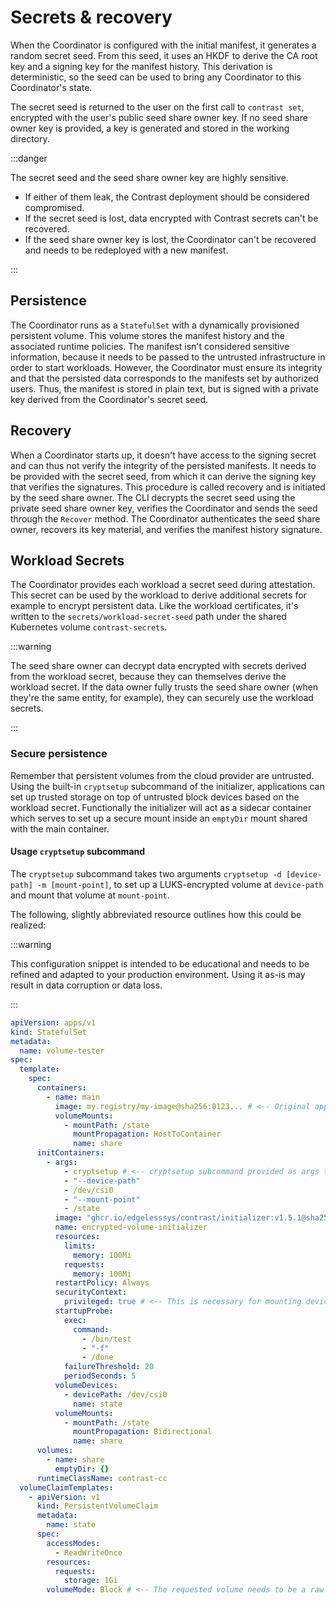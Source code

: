 # Secrets & recovery

When the Coordinator is configured with the initial manifest, it generates a
random secret seed. From this seed, it uses an HKDF to derive the CA root key
and a signing key for the manifest history. This derivation is deterministic, so
the seed can be used to bring any Coordinator to this Coordinator's state.

The secret seed is returned to the user on the first call to `contrast set`,
encrypted with the user's public seed share owner key. If no seed share owner
key is provided, a key is generated and stored in the working directory.

:::danger

The secret seed and the seed share owner key are highly sensitive.

- If either of them leak, the Contrast deployment should be considered
  compromised.
- If the secret seed is lost, data encrypted with Contrast secrets can't be
  recovered.
- If the seed share owner key is lost, the Coordinator can't be recovered and
  needs to be redeployed with a new manifest.

:::

## Persistence

The Coordinator runs as a `StatefulSet` with a dynamically provisioned
persistent volume. This volume stores the manifest history and the associated
runtime policies. The manifest isn't considered sensitive information, because
it needs to be passed to the untrusted infrastructure in order to start
workloads. However, the Coordinator must ensure its integrity and that the
persisted data corresponds to the manifests set by authorized users. Thus, the
manifest is stored in plain text, but is signed with a private key derived from
the Coordinator's secret seed.

## Recovery

When a Coordinator starts up, it doesn't have access to the signing secret and
can thus not verify the integrity of the persisted manifests. It needs to be
provided with the secret seed, from which it can derive the signing key that
verifies the signatures. This procedure is called recovery and is initiated by
the seed share owner. The CLI decrypts the secret seed using the private seed
share owner key, verifies the Coordinator and sends the seed through the
`Recover` method. The Coordinator authenticates the seed share owner, recovers
its key material, and verifies the manifest history signature.

## Workload Secrets

The Coordinator provides each workload a secret seed during attestation. This
secret can be used by the workload to derive additional secrets for example to
encrypt persistent data. Like the workload certificates, it's written to the
`secrets/workload-secret-seed` path under the shared Kubernetes volume
`contrast-secrets`.

:::warning

The seed share owner can decrypt data encrypted with secrets derived from the
workload secret, because they can themselves derive the workload secret. If the
data owner fully trusts the seed share owner (when they're the same entity, for
example), they can securely use the workload secrets.

:::

### Secure persistence

Remember that persistent volumes from the cloud provider are untrusted. Using
the built-in `cryptsetup` subcommand of the initializer, applications can set up
trusted storage on top of untrusted block devices based on the workload secret.
Functionally the initializer will act as a sidecar container which serves to set
up a secure mount inside an `emptyDir` mount shared with the main container.

#### Usage `cryptsetup` subcommand

The `cryptsetup` subcommand takes two arguments
`cryptsetup -d [device-path] -m [mount-point]`, to set up a LUKS-encrypted
volume at `device-path` and mount that volume at `mount-point`.

The following, slightly abbreviated resource outlines how this could be
realized:

:::warning

This configuration snippet is intended to be educational and needs to be refined
and adapted to your production environment. Using it as-is may result in data
corruption or data loss.

:::

```yaml
apiVersion: apps/v1
kind: StatefulSet
metadata:
  name: volume-tester
spec:
  template:
    spec:
      containers:
        - name: main
          image: my.registry/my-image@sha256:0123... # <-- Original application requiring encrypted disk.
          volumeMounts:
            - mountPath: /state
              mountPropagation: HostToContainer
              name: share
      initContainers:
        - args:
            - cryptsetup # <-- cryptsetup subcommand provided as args to the initializer binary.
            - "--device-path"
            - /dev/csi0
            - "--mount-point"
            - /state
          image: "ghcr.io/edgelesssys/contrast/initializer:v1.5.1@sha256:6663c11ee05b77870572279d433fe24dc5ef6490392ee29a923243cfc40f2f35"
          name: encrypted-volume-initializer
          resources:
            limits:
              memory: 100Mi
            requests:
              memory: 100Mi
          restartPolicy: Always
          securityContext:
            privileged: true # <-- This is necessary for mounting devices.
          startupProbe:
            exec:
              command:
                - /bin/test
                - "-f"
                - /done
            failureThreshold: 20
            periodSeconds: 5
          volumeDevices:
            - devicePath: /dev/csi0
              name: state
          volumeMounts:
            - mountPath: /state
              mountPropagation: Bidirectional
              name: share
      volumes:
        - name: share
          emptyDir: {}
      runtimeClassName: contrast-cc
  volumeClaimTemplates:
    - apiVersion: v1
      kind: PersistentVolumeClaim
      metadata:
        name: state
      spec:
        accessModes:
          - ReadWriteOnce
        resources:
          requests:
            storage: 1Gi
        volumeMode: Block # <-- The requested volume needs to be a raw block device.
```
